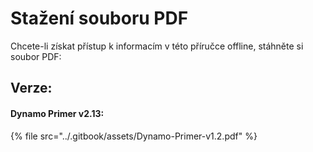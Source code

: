 # Stažení souboru PDF

Chcete-li získat přístup k informacím v této příručce offline, stáhněte si soubor PDF: 

## Verze:

#### Dynamo Primer v2.13:

{% file src="../.gitbook/assets/Dynamo-Primer-v1.2.pdf" %}
